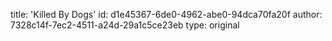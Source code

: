 title: 'Killed By Dogs'
id: d1e45367-6de0-4962-abe0-94dca70fa20f
author: 7328c14f-7ec2-4511-a24d-29a1c5ce23eb
type: original
